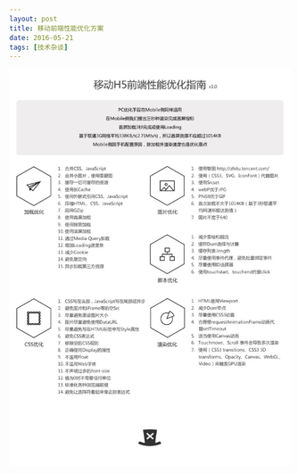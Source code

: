 ```yaml
---
layout: post
title: 移动前端性能优化方案
date: 2016-05-21
tags: [技术杂谈]
---
```


![](/images/posts/optimization/1-1.jpg)